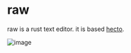 # raw

raw is a rust text editor. it is based [hecto](https://www.philippflenker.com/hecto/).

![image](https://user-images.githubusercontent.com/65269574/179395544-5fbbf31a-fab7-4b0e-9558-470988e04cee.png)